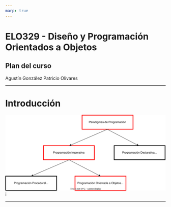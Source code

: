 ```yaml
---
marp: true
---
```

# ELO329 - Diseño y Programación Orientados a Objetos
## Plan del curso
Agustín González
Patricio Olivares

---

# Introducción 
![Paradigmas de programación](imagenes/paradigmas.svg)i

---